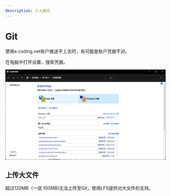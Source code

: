 ```yaml
---
description: 三人成众
---
```


# Git

使用e.coding.net账户推送不上去时，有可能是账户凭据不对。

在电脑中打开设置，搜索凭据。

![](<.gitbook/assets/image (4).png>)

## 上传大文件

超过120MB（一说 100MB)无法上传至Git，使用LFS提供对大文件的支持。
